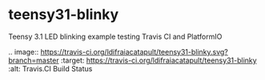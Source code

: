 # teensy31-blinky
Teensy 3.1 LED blinking example testing Travis CI and PlatformIO

.. image:: https://travis-ci.org/ldifraiacatapult/teensy31-blinky.svg?branch=master
    :target: https://travis-ci.org/ldifraiacatapult/teensy31-blinky
    :alt: Travis.CI Build Status